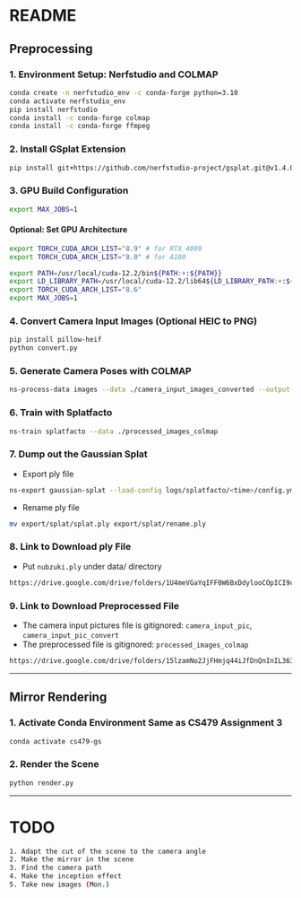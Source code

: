 # README

## Preprocessing
### 1. Environment Setup: Nerfstudio and COLMAP
```bash 
conda create -n nerfstudio_env -c conda-forge python=3.10
conda activate nerfstudio_env
pip install nerfstudio
conda install -c conda-forge colmap
conda install -c conda-forge ffmpeg
```

### 2. Install GSplat Extension
```bash 
pip install git+https://github.com/nerfstudio-project/gsplat.git@v1.4.0
```

### 3. GPU Build Configuration
```bash 
export MAX_JOBS=1
```
#### Optional: Set GPU Architecture
```bash 
export TORCH_CUDA_ARCH_LIST="8.9" # for RTX 4090
export TORCH_CUDA_ARCH_LIST="8.0" # for A100
```

```bash 
export PATH=/usr/local/cuda-12.2/bin${PATH:+:${PATH}}
export LD_LIBRARY_PATH=/usr/local/cuda-12.2/lib64${LD_LIBRARY_PATH:+:${LD_LIBRARY_PATH}}
export TORCH_CUDA_ARCH_LIST="8.6"
export MAX_JOBS=1
```

### 4. Convert Camera Input Images (Optional HEIC to PNG)
```bash 
pip install pillow-heif
python convert.py
```

### 5. Generate Camera Poses with COLMAP
```bash
ns-process-data images --data ./camera_input_images_converted --output-dir ./processed_images_colmap
```

### 6. Train with Splatfacto
```bash
ns-train splatfacto --data ./processed_images_colmap
```

### 7. Dump out the Gaussian Splat
- Export ply file
```bash
ns-export gaussian-splat --load-config logs/splatfacto/<time>/config.yml --output-dir ./export/splat
```
- Rename ply file
```bash
mv export/splat/splat.ply export/splat/rename.ply
```

### 8. Link to Download ply File
- Put `nubzuki.ply` under data/ directory
```bash
https://drive.google.com/drive/folders/1U4meVGaYqIFF0W6BxDdylooCOpICI9cx?usp=sharing
```

### 9. Link to Download Preprocessed File
- The camera input pictures file is gitignored: `camera_input_pic`, `camera_input_pic_convert`
- The preprocessed file is gitignored: `processed_images_colmap`
```bash
https://drive.google.com/drive/folders/15lzamNo2JjFHmjq44iJfDnQnInIL363u?usp=sharing
```

---

## Mirror Rendering
### 1. Activate Conda Environment Same as CS479 Assignment 3
```bash
conda activate cs479-gs
```

### 2. Render the Scene
```bash
python render.py
```

---

# TODO
```bash
1. Adapt the cut of the scene to the camera angle
2. Make the mirror in the scene
3. Find the camera path
4. Make the inception effect
5. Take new images (Mon.)
```




